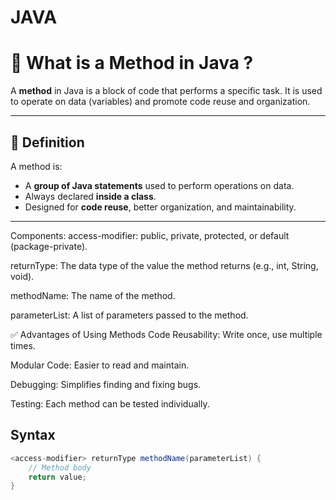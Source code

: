 # JAVA

# 📘 What is a Method in Java ?

A **method** in Java is a block of code that performs a specific task. It is used to operate on data (variables) and promote code reuse and organization.

---

## 📖 Definition

A method is:

- A **group of Java statements** used to perform operations on data.
- Always declared **inside a class**.
- Designed for **code reuse**, better organization, and maintainability.

---
Components:
access-modifier: public, private, protected, or default (package-private).

returnType: The data type of the value the method returns (e.g., int, String, void).

methodName: The name of the method.

parameterList: A list of parameters passed to the method.

✅ Advantages of Using Methods
Code Reusability: Write once, use multiple times.

Modular Code: Easier to read and maintain.

Debugging: Simplifies finding and fixing bugs.

Testing: Each method can be tested individually.

##  Syntax

```java
<access-modifier> returnType methodName(parameterList) {
    // Method body
    return value;
}
